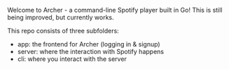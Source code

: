 Welcome to Archer - a command-line Spotify player built in Go!
This is still being improved, but currently works.

This repo consists of three subfolders:
- app: the frontend for Archer (logging in & signup)
- server: where the interaction with Spotify happens
- cli: where you interact with the server